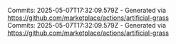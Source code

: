 Commits: 2025-05-07T17:32:09.579Z - Generated via https://github.com/marketplace/actions/artificial-grass
<br>
Commits: 2025-05-07T17:32:09.579Z - Generated via https://github.com/marketplace/actions/artificial-grass
<br>
